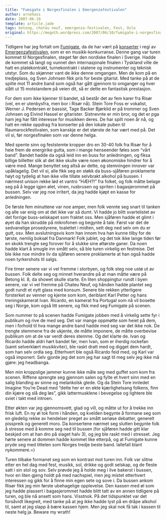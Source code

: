 ```yaml
---
title: "Fumigate i Norgesfinalen i Emergenzafestivalen"
author: arnehass
date: 2007-06-10
template: article.jade
tags: betong, chateu neuf, emergenza-festivalen, Fest, Oslo
original: https://megoth.wordpress.com/2007/06/10/fumigate-i-norgesfinalen-i-emergenzafestivalen/
---
```


<p>Tidligere har jeg fortalt om <a href="http://fumigaterock.com/">Fumigate</a>, da de har vært på <a href="http://megoth.wordpress.com/2007/05/25/school-is-out-summer-is-in/#fumigate">konserter</a> i regi av <a href="http://www.emergenza.net/eng/default.asp">Emergenzafestivalen</a>, som er en musikk-konkurranse. Denne gang var turen kommet til Norgesfinalen, steget før den nordiske finalen i Sverige. Hadde de kommet så langt og vunnet den internasjonale finalen i Tyskland ville de hatt en platekontrakt, turnekontrakt i statene og instrumenter og teknisk utstyr. Som du skjønner vant de ikke denne omgangen. Men de kom på en tredjeplass, og Sven Johnsen fikk pris for beste gitarist. Med tanke på at de spilte mot 11 andre band som også har gått gjennom to omganger og hver slått ut 15 motstandere på veien dit, så er dette en fantastisk prestasjon.</p>
<span class="more"></span>
<p>For dem som ikke kjenner til bandet, så består det av fem karer fra Risør (vel, en er utenbysfra, men bor i Risør nå). Stein Tore Foss er vokalist, Werner J. Pedersen er bassist, Tage Backer Bjørklid er på trommer og Sven Johnsen og Eivind Hassel er gitarister. Sistnevnte er min bror, og det er pga ham jeg har fått interesse for musikken deres. De har spilt noen år nå, og hatt en rekke oppdrag fra konserter på den lokale puben til Raumarockfestivalen, som kanskje er det største de har vært med på. Det vil si, før norgesfinalen som var denne helga.</p>
<p>Med spente sinn og feststemte kropper dro en 30-40 folk fra Risør for å heie frem de energirike gutta, som i mange henseender føles som “vårt band”. Bandet hadde da også leid inn en buss for anledningen, og fiksa billige billetter slik at det ikke skulle være noen økonomiske hindrer for å være med. Mange benyttet seg altså av dette, og stemningen innover var upåklagelig. Det vil si, alle fikk seg en støkk da buss-sjåføren proklamerte høyt og tydelig at han ikke ville tillate selvbrakt alkohol på bussen. I nærmest unison rekke lød et vantro “HÆH?!” fra folket, og folk måtte belage seg på å legge igjen ølet, vinen, rusbrusen og spriten i bagasjerommet på bussen. Selv var jeg noe irritert, da jeg hadde kjøpt en kasse for anledningen.</p>
<p>De første fem minuttene var noe amper, men folk vennte seg snart til tanken og alle var enig om at det ikke var så dumt. Vi hadde jo blitt svartelistet av det forrige buss-selskapet som fraktet oss. Men sjåføren hadde et glimt i øyet da han skrudde på mikrofonen og begynte å tale. Først var det de sedvanelige prosedyrene, toalettet i midten, sett deg ned selv om du er gutt, osv. Men avslutningsvis kom han innom hva han kunne tilby for de tørste, nemlig boksøl fra Danmark! Folk jublet, og det tok ikke lange tiden før en skokk trengte seg forover for å slukke sine øltørste ganer. Da noen hadde klart å smugle inn smått selv, så ble turen virkelig en festreise. Det ble ikke noe mindre liv da sjåføren senere proklamerte at han også hadde noen tyrkershots til salgs.</p>
<p>Fire timer senere var vi vel fremme i storbyen, og folk steg noe ustø ut av bussen. Folk delte seg og minnet hverandre på at man måtte være på Betong kl. 8, da showet skulle starte. En liten shoppingtur rundt i byen senere, var vi vel fremme på Chateu Neuf, og hånden hadde plantet seg godt rundt et nytt glass med konsum. Senere ble rekken ytterligere forsterket av venner og kjente som kom, deriblant Karl Petter og hans treningskamerat Ivan. Ricardo, en kamerat fra Portugal som nå vil bosette seg i Norge, kom også litt senere, og fikk med seg Fumigate på scenen.</p>
<p>Som nummer to på scenen hadde Fumigate jobben med å virkelig sette fyr i publikum og rive de med seg. Det var mange oppmøtte som heiet på dem, men i forhold til hva mange andre band hadde med seg var det ikke nok. De trengte stemmene fra de ukjente, de måtte imponere, de måtte overbevise publikum om at de var verdt deres stemme. Og det klarte de. Ivan og Ricardo hadde aldri hørt bandet før, men Ivan, som er iherdig rockefan (samt selverklært musikkviter), ble raskt dratt med og digget dem hardt, som han selv ordla seg. Etterhvert ble også Ricardo feid med, og Karl var også imponert. Selv gjorde jeg det som jeg har sagt til meg selv jeg ikke må gjøre: jeg headbanga.</p>
<p>Men min kroppslige jammer kunne ikke måle seg med guffet som kom fra scenen. Riffene sprengte seg gjennom salen og fylte et hvert sinn med en salig blanding av sinne og melankolsk glede. Og da Stein Tore innledet Imagine You’re Dead med “dette her er en ekte kjærlighetsang folkens, finn din kjære og slå deg løs”, gikk lattermusklene i bevegelse og lightere ble sviet i takt med introen.</p>
<p>Etter økten var jeg gjennomsvett, glad og vill, og måtte ut for å trekke inn frisk luft. En ny øl tok form i hånden, og kvelden begynte å formane seg som en gledelig rekke av hendelser preget av smått seriøse debatter, generelt pisspreik og generelt moro. Da konsertene nærmet seg slutten begynte folk å stresse med å komme seg ned til bussen (for sjåføren hadde gitt klar beskjed om at han dro på slaget halv 3), og jeg ble raskt med i stresset. Jeg hørte senere at dommen hadde kommet like etterpå, og at Fumigate kunne pryde seg med tittelen som Norges tredje beste band. Iallefall blant nykommere.=)</p>
<p>Turen tilbake formanet seg som en kontrast mot turen inn. Folk var slitne etter en hel dag med fest, musikk, sol, drikke og godt selskap, og de fleste satt i sin stol og sov. Selv prøvde jeg å holde meg i live bakerst i bussen, hvor en liten gjeng holdt på med nachspiel, men jeg mistet etterhvert interessen og gikk for å finne min egen sete og sove i. Da bussen ankom Risør fikk jeg min første ubehagelige opplevelse. Den kassen med øl som jeg hadde plassert i bagasjerommet hadde blitt tatt av en annen tidligere på turen, og ble nå ansett som hans. Visstnok. På det tidspunktet var det forsåvidt likegreit, med tanke på at jeg ikke hadde lyst på en dråpe alkohol til, samt at jeg slapp å bære kassen hjem. Men jeg skal nok få tak i kassen til neste helg ja. Beware my wrath!</p>
